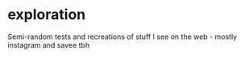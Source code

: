 # exploration

Semi-random tests and recreations of stuff I see on the web - mostly instagram and savee tbh
